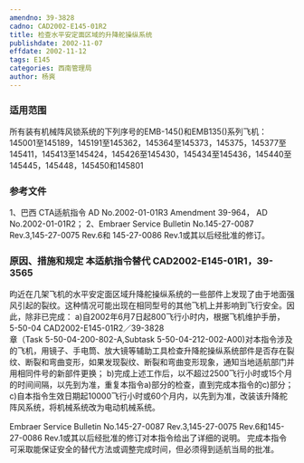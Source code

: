 ```yaml
---
amendno: 39-3828
cadno: CAD2002-E145-01R2
title: 检查水平安定面区域的升降舵操纵系统
publishdate: 2002-11-07
effdate: 2002-11-12
tags: E145
categories: 西南管理局
author: 杨爽
---
```


### 适用范围 
所有装有机械阵风锁系统的下列序号的EMB-145()和EMB135()系列飞机：
145001至145189，145191至145362，145364至145373，145375，145377至145411，145413至145424，145426至145430，145434至145436，145440至145445，145448，145450和145801

<!--more-->
### 参考文件
1、巴西 CTA适航指令 AD No.2002-01-01R3 Amendment 39-964， AD No.2002-01-01R2；
 2、Embraer Service Bulletin No.145-27-0087 Rev.3,145-27-0075 Rev.6和 145-27-0086 Rev.1或其以后经批准的修订。

### 原因、措施和规定 本适航指令替代 CAD2002-E145-01R1，39-3565
昀近在几架飞机的水平安定面区域升降舵操纵系统的一些部件上发现了由于地面强风引起的裂纹。这种情况可能出现在相同型号的其他飞机上并影响到飞行安全。因此，除非已完成： 
a)自2002年6月7日起800飞行小时内，根据飞机维护手册， 5-50-04 
  CAD2002-E145-01R2／39-3828   
章（Task 5-50-04-200-802-A,Subtask 5-50-04-212-002-A00)对本指令涉及的飞机，用镜子、手电筒、放大镜等辅助工具检查升降舵操纵系统部件是否存在裂纹、断裂和弯曲变形，如果发现裂纹、断裂和弯曲变形现象，通知当地适航部门并用相同件号的新部件更换； 
b)完成上述工作后，以不超过2500飞行小时或15个月的时间间隔，以先到为准，重复本指令a)部分的检查，直到完成本指令的c)部分； 
c)自本指令生效日期起10000飞行小时或60个月内，以先到为准，改装该升降舵阵风系统，将机械系统改为电动机械系统。 

Embraer Service Bulletin No.145-27-0087 Rev.3,145-27-0075 Rev.6和145-27-0086 Rev.1或其以后经批准的修订对本指令给出了详细的说明。 
完成本指令可采取能保证安全的替代方法或调整完成时间，但必须得到适航当局的批准。
